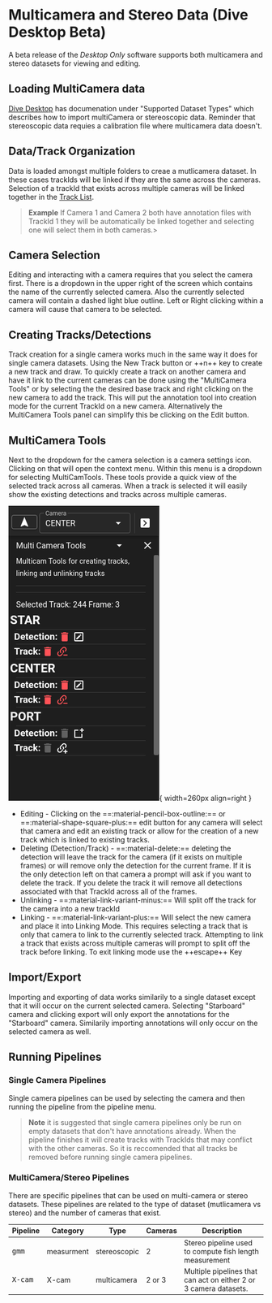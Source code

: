 # Multicamera and Stereo Data (Dive Desktop Beta)

A beta release of the *Desktop Only* software supports both multicamera and stereo datasets for viewing and editing.

## Loading MultiCamera data

[Dive Desktop](Dive-Desktop.md) has documenation under "Supported Dataset Types" which describes how to import multiCamera or stereoscopic data.  Reminder that stereoscopic data requies a calibration file where multicamera data doesn't.

##  Data/Track Organization

Data is loaded amongst multiple folders to creae a mutlicamera dataset.  In these cases trackIds will be linked if they are the same across the cameras.  Selection of a trackId that exists across multiple cameras will be linked together in the [Track List](UI-Track-List.md).

> **Example**  If Camera 1 and Camera 2 both have annotation files with TrackId 1 they will be automatically be linked together and selecting one will select them in both cameras.> 

## Camera Selection

Editing and interacting with a camera requires that you select the camera first.  There is a dropdown in the upper right of the screen which contains the name of the currently selected camera.  Also the currently selected camera will contain a dashed light blue outline.  Left or Right clicking within a camera will cause that camera to be selected.

## Creating Tracks/Detections

Track creation for a single camera works much in the same way it does for single camera datasets.  Using the New Track button or ++n++ key to create a new track and draw.  To quickly create a track on another camera and have it link to the current cameras can be done using the "MultiCamera Tools" or by selecting the the desired base track and right clicking on the new camera to add the track.  This will put the annotation tool into creation mode for the current TrackId on a new camera.  Alternatively the MultiCamera Tools panel can simplify this be clicking on the Edit button.

## MultiCamera Tools

Next to the dropdown for the camera selection is a camera settings icon.  Clicking on that will open the context menu.  Within this menu is a dropdown for selecting MultiCamTools.  These tools provide a quick view of the selected track across all cameras.
When a track is selected it will easily show the existing detections and tracks across multiple cameras.

![MultiCam Tools](images/MultiCam/MultiCamTools.png){ width=260px align=right }


* Editing - Clicking on the ==:material-pencil-box-outline:== or ==:material-shape-square-plus:== edit button for any camera will select that camera and edit an existing track or allow for the creation of a new track which is linked to existing tracks.
* Deleting (Detection/Track) - ==:material-delete:==  deleting the detection will leave the track for the camera (if it exists on multiple frames) or will remove only the detection for the current frame.  If it is the only detection left on that camera a prompt will ask if you want to delete the track.  If you delete the track it will remove all detections associated with that TrackId across all of the frames.
* Unlinking - ==:material-link-variant-minus:== Will split off the track for the camera into a new trackId
* Linking - ==:material-link-variant-plus:== Will select the new camera and place it into Linking Mode.  This requires selecting a track that is only that camera to link to the currently selected track.  Attempting to link a track that exists across multiple cameras will prompt to split off the track before linking.  To exit linking mode use the ++escape++ Key

## Import/Export

Importing and exporting of data works similarily to a single dataset except that it will occur on the current selected camera.  Selecting "Starboard" camera and clicking export will only export the annotations for the "Starboard" camera.  Similarily importing annotations will only occur on the selected camera as well.

## Running Pipelines

### Single Camera Pipelines

Single camera pipelines can be used by selecting the camera and then running the pipeline from the pipeline menu.

> **Note** it is suggested that single camera pipelines only be run on empty datasets that don't have annotations already.  When the pipeline finishes it will create tracks with TrackIds that may conflict with the other cameras.  So it is reccomended that all tracks be removed before running single camera pipelines.

### MultiCamera/Stereo Pipelines

There are specific pipelines that can be used on multi-camera or stereo datasets.  These pipelines are related to the type of dataset (mutlicamera vs stereo) and the number of cameras that exist.

| Pipeline | Category | Type | Cameras | Description |
| -------- | -------- | -------- | -------- | -------- |
| <pre>gmm</pre>  | measurment | stereoscopic | 2 | Stereo pipeline used to compute fish length measurement |
| <pre>X-cam</pre>  | X-cam | multicamera | 2 or 3| Multiple pipelines that can act on either 2 or 3 camera datasets.
